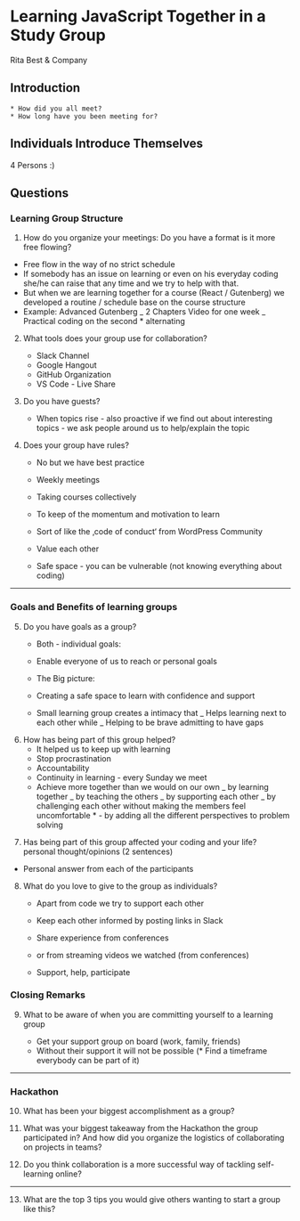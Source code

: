 # Learning JavaScript Together in a Study Group

Rita Best & Company

## Introduction

    * How did you all meet?
    * How long have you been meeting for?

## Individuals Introduce Themselves

4 Persons :)

## Questions

### Learning Group Structure

1. How do you organize your meetings:
   Do you have a format is it more free flowing?

-   Free flow in the way of no strict schedule
-   If somebody has an issue on learning or even on his everyday coding she/he can raise that any time and we try to help with that.
-   But when we are learning together for a course (React / Gutenberg) we developed a routine / schedule base on the course structure
-   Example: Advanced Gutenberg
    _ 2 Chapters Video for one week
    _ Practical coding on the second \* alternating

2. What tools does your group use for collaboration?

    - Slack Channel
    - Google Hangout
    - GitHub Organization
    - VS Code - Live Share

3. Do you have guests?
    - When topics rise - also proactive if we find out about interesting topics - we ask people around us to help/explain the topic

4) Does your group have rules?

    - No but we have best practice
    - Weekly meetings
    - Taking courses collectively
    - To keep of the momentum and motivation to learn

    - Sort of like the ‚code of conduct‘ from WordPress Community
    - Value each other
    - Safe space - you can be vulnerable (not knowing everything about coding)

---

### Goals and Benefits of learning groups

5. Do you have goals as a group?

    - Both - individual goals:
    - Enable everyone of us to reach or personal goals

    - The Big picture:
    - Creating a safe space to learn with confidence and support
    - Small learning group creates a intimacy that
      _ Helps learning next to each other while
      _ Helping to be brave admitting to have gaps

6) How has being part of this group helped?
    - It helped us to keep up with learning
    - Stop procrastination
    - Accountability
    - Continuity in learning - every Sunday we meet
    - Achieve more together than we would on our own
      _ by learning together
      _ by teaching the others
      _ by supporting each other
      _ by challenging each other without making the members feel uncomfortable \* - by adding all the different perspectives to problem solving

7. Has being part of this group affected your coding and your life?
   personal thought/opinions (2 sentences)

-   Personal answer from each of the participants

8. What do you love to give to the group as individuals?

    - Apart from code we try to support each other
    - Keep each other informed by posting links in Slack
    - Share experience from conferences
    - or from streaming videos we watched (from conferences)

    - Support, help, participate

### Closing Remarks

9. What to be aware of when you are committing yourself to a learning group

    - Get your support group on board (work, family, friends)
    - Without their support it will not be possible
      (\* Find a timeframe everybody can be part of it)

---

### Hackathon

10. What has been your biggest accomplishment as a group?

11. What was your biggest takeaway from the Hackathon the group participated in? And how did you organize the logistics of collaborating on projects in teams?

12. Do you think collaboration is a more successful way of tackling self-learning online?

---

13. What are the top 3 tips you would give others wanting to start a group like this?
